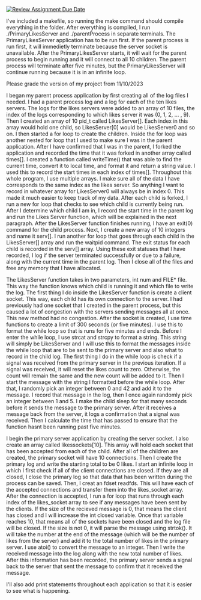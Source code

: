 [![Review Assignment Due Date](https://classroom.github.com/assets/deadline-readme-button-24ddc0f5d75046c5622901739e7c5dd533143b0c8e959d652212380cedb1ea36.svg)](https://classroom.github.com/a/_fBs5sT8)

I've included a makefile, so running the make command should compile everything in the folder. After everything is compiled, I run ./PrimaryLikesServer and ./parentProcess in separate terminals. The PrimaryLikesServer application has to be run first. If the parent process is run first, it will immedietly terminate because the server socket is unavailable. After the PrimaryLikesServer starts, it will wait for the parent process to begin running and it will connect to all 10 children. The parent process will terminate after five minutes, but the PrimaryLikesServer will continue running because it is in an infinite loop.

Please grade the version of my project from 11/10/2023

I began my parent process application by first creating all of the log files I needed. I had a parent process log and a log for each of the ten likes servers. The logs for the likes servers were added to an array of 10 files, the index of the logs corresponding to which likes server it was (0, 1, 2, ... , 9). Then I created an array of 10 pid_t called LikesServer[]. Each index in this array would hold one child, so LikesServer[0] would be LikesServer0 and so on. I then started a for loop to create the children. Inside the for loop was another nested for loop that I used to make sure I was in the parent application. After I have confirmed that I was in the parent, I forked the application and recorded the time that it was forked in another array called times[]. I created a function called writeTime() that was able to find the current time, convert it to local time, and format it and return a string value. I used this to record the start times in each index of times[]. Throughout this whole program, I use multiple arrays. I make sure all of the data I have corresponds to the same index as the likes server. So anything I want to record in whatever array for LikesServer0 will always be in index 0. This made it much easier to keep track of my data. After each child is forked, I run a new for loop that checks to see which child is currently being run. After I determine which child I am in, I record the start time in the parent log and run the Likes Server function, which will be explained in the next paragraph. After the LikesServer function finishes running, I have an exit(0) command for the child process. Next, I create a new array of 10 integers and name it serv[]. I run another for loop that goes through each child in the LikesServer[] array and run the waitpid command. The exit status for each child is recorded in the serv[] array. Using these exit statuses that I have recorded, I log if the server terminated successfully or due to a failure, along with the current time in the parent log. Then I close all of the files and free any memory that I have allocated. 

The LikesServer function takes in two parameters, int num and FILE* file. This way the function knows which child is running it and which file to write the log. The first thing I do inside the LikesServer function is create a client socket. This way, each child has its own connection to the server. I had previously had one socket that I created in the parent process, but this caused a lot of congestion with the servers sending messages all at once. This new method had no congestion. After the socket is created, I use time functions to create a limit of 300 seconds (or five minutes). I use this to format the while loop so that is runs for five minutes and ends. Before I enter the while loop, I use strcat and strcpy to format a string. This string will simply be LikesServer<number> and I will use this to format the messages inside the while loop that are to be sent to the primary server and also what to record in the child log. The first thing I do in the while loop is check if a signal was received from the primary server in the previous iteration. If a signal was received, it will reset the likes count to zero. Otherwise, the count will remain the same and the new count will be added to it. Then I start the message with the string I formatted before the while loop. After that, I randomly pick an integer between 0 and 42 and add it to the message. I record that message in the log, then I once again randomly pick an integer between 1 and 5. I make the child sleep for that many seconds before it sends the message to the primary server. After it receives a message back from the server, it logs a confirmation that a signal was received. Then I calculate the time that has passed to ensure that the function hasnt been running past five minutes.

I begin the primary server application by creating the server socket. I also create an array called likessockets[10]. This array will hold each socket that has been accepted from each of the child. After all of the children are created, the primary socket will have 10 connections. Then I create the primary log and write the starting total to be 0 likes. I start an infinite loop in which I first check if all of the client connections are closed. If they are all closed, I close the primary log so that data that has been written during the process can be saved. Then, I creat an fdset readfds. This will have each of the accepted connections and transfer them into the likes_socket array. After the connection is accepted, I run a for loop that runs through each index of the likes_socket array to see if any messages have been sent by the clients. If the size of the recieved message is 0, that means the client has closed and I will increase the int closed variable. Once that variable reaches 10, that means all of the sockets have been closed and the log file will be closed. If the size is not 0, it will parse the message using strtok(). It will take the number at the end of the message (which will be the number of likes from the server) and add it to the total number of likes in the primary server. I use atoi() to convert the message to an integer. Then I write the received message into the log along with the new total number of likes. After this information has been recorded, the primary server sends a signal back to the server that sent the message to confirm that it received the message. 

I'll also add print statements throughout each application so that it is easier to see what is happening.
